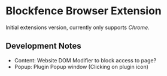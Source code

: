 # Blockfence Browser Extension

Initial extensions version, currently only supports _Chrome_.

## Development Notes

-   Content: Website DOM Modifier to block access to page?
-   Popup: Plugin Popup window (Clicking on plugin icon)
